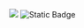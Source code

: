 
![](https://komarev.com/ghpvc/?username=robert-kratz&color=blue)
![Static Badge](https://img.shields.io/badge/robert-kratz?style=flat&logo=NPM&color=red&link=https%3A%2F%2Fwww.npmjs.com%2F~robert-kratz)

